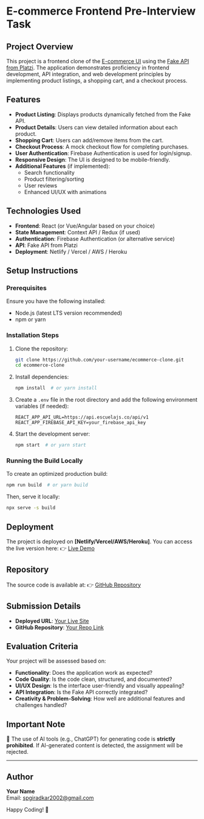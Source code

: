 # E-commerce Frontend Pre-Interview Task

## Project Overview
This project is a frontend clone of the [E-commerce UI](https://edcenten0.github.io/Vite-E-commerce/) using the [Fake API from Platzi](https://fakeapi.platzi.com/). The application demonstrates proficiency in frontend development, API integration, and web development principles by implementing product listings, a shopping cart, and a checkout process.

## Features
- **Product Listing**: Displays products dynamically fetched from the Fake API.
- **Product Details**: Users can view detailed information about each product.
- **Shopping Cart**: Users can add/remove items from the cart.
- **Checkout Process**: A mock checkout flow for completing purchases.
- **User Authentication**: Firebase Authentication is used for login/signup.
- **Responsive Design**: The UI is designed to be mobile-friendly.
- **Additional Features** (if implemented):
  - Search functionality
  - Product filtering/sorting
  - User reviews
  - Enhanced UI/UX with animations

## Technologies Used
- **Frontend**: React (or Vue/Angular based on your choice)
- **State Management**: Context API / Redux (if used)
- **Authentication**: Firebase Authentication (or alternative service)
- **API**: Fake API from Platzi
- **Deployment**: Netlify / Vercel / AWS / Heroku

## Setup Instructions
### Prerequisites
Ensure you have the following installed:
- Node.js (latest LTS version recommended)
- npm or yarn

### Installation Steps
1. Clone the repository:
   ```sh
   git clone https://github.com/your-username/ecommerce-clone.git
   cd ecommerce-clone
   ```
2. Install dependencies:
   ```sh
   npm install  # or yarn install
   ```
3. Create a `.env` file in the root directory and add the following environment variables (if needed):
   ```env
   REACT_APP_API_URL=https://api.escuelajs.co/api/v1
   REACT_APP_FIREBASE_API_KEY=your_firebase_api_key
   ```
4. Start the development server:
   ```sh
   npm start  # or yarn start
   ```

### Running the Build Locally
To create an optimized production build:
```sh
npm run build  # or yarn build
```
Then, serve it locally:
```sh
npx serve -s build
```

## Deployment
The project is deployed on **[Netlify/Vercel/AWS/Heroku]**. You can access the live version here:
👉 [Live Demo](https://your-deployed-url.com)

## Repository
The source code is available at:
👉 [GitHub Repository](https://github.com/your-username/ecommerce-clone)

## Submission Details
- **Deployed URL**: [Your Live Site](https://your-deployed-url.com)
- **GitHub Repository**: [Your Repo Link](https://github.com/your-username/ecommerce-clone)

## Evaluation Criteria
Your project will be assessed based on:
- **Functionality**: Does the application work as expected?
- **Code Quality**: Is the code clean, structured, and documented?
- **UI/UX Design**: Is the interface user-friendly and visually appealing?
- **API Integration**: Is the Fake API correctly integrated?
- **Creativity & Problem-Solving**: How well are additional features and challenges handled?

## Important Note
🚨 The use of AI tools (e.g., ChatGPT) for generating code is **strictly prohibited**. If AI-generated content is detected, the assignment will be rejected.

---

## Author
**Your Name**  
Email: spgiradkar2002@gmail.com  

Happy Coding! 🚀
